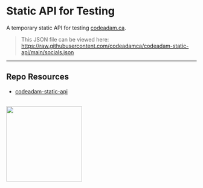 # Static API for Testing

A temporary static API for testing [codeadam.ca](https://codeadam.ca).

> This JSON file can be viewed here:  
> https://raw.githubusercontent.com/codeadamca/codeadam-static-api/main/socials.json

---

## Repo Resources

- [codeadam-static-api](https://raw.githubusercontent.com/codeadamca/codeadam-static-api/main/)

<br>
<a href="https://codeadam.ca">
<img src="https://cdn.codeadam.ca/images@1.0.0/codeadam-logo-coloured-horizontal.png" width="200">
</a>
